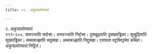 ```yaml
---
title: ०२. अकुसलपेय्यालं

---
```

२. अकुसलपेय्यालं  
१९१-२००. सावज्‍जाति सदोसा। अनवज्‍जाति निद्दोसा। दुक्खुद्रयाति दुक्खवड्ढिका। सुखुद्रियाति सुखवड्ढिका। सब्याबज्झाति सदुक्खा। अब्याबज्झाति निद्दुक्खा। एत्तावता वट्टविवट्टमेव कथितं।  
अकुसलपेय्यालं निट्ठितं।  